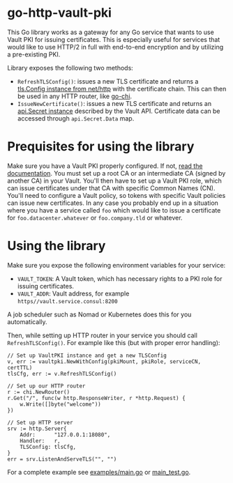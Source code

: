 # go-http-vault-pki

This Go library works as a gateway for any Go service that wants to use Vault PKI for issuing
certificates. This is especially useful for services that would like to use HTTP/2 in full with
end-to-end encryption and by utilizing a pre-existing PKI.

Library exposes the following two methods:

- `RefreshTLSConfig()`: issues a new TLS certificate and returns a
[tls.Config instance from net/http](https://golang.org/pkg/crypto/tls/#Config) with the
certificate chain. This can then be used in any HTTP router, like
[go-chi](https://github.com/go-chi/chi).
- `IssueNewCertificate()`: issues a new TLS certificate and returns
an [api.Secret instance](https://godoc.org/github.com/hashicorp/vault/api#Secret) described
by the Vault API. Certificate data can be accessed through `api.Secret.Data` map.

# Prequisites for using the library

Make sure you have a Vault PKI properly configured. If not,
[read the documentation](https://www.vaultproject.io/docs/secrets/pki/index.html). You must
set up a root CA or an intermediate CA (signed by another CA) in your Vault. You'll then have to
set up a Vault PKI role, which can issue certificates under that CA with specific
Common Names (CN). You'll need to configure a Vault policy, so tokens with specific Vault
policies can issue new certificates. In any case you probably end up in a situation where
you have a service called `foo` which would like to issue a certificate for
`foo.datacenter.whatever` or `foo.company.tld` or whatever.

# Using the library

Make sure you expose the following environment variables for your service:

- `VAULT_TOKEN`: A Vault token, which has necessary rights to a PKI role for issuing
certificates.
- `VAULT_ADDR`: Vault address, for example `https//vault.service.consul:8200`

A job scheduler such as Nomad or Kubernetes does this for you automatically.

Then, while setting up HTTP router in your service you should call `RefreshTLSConfig()`.
For example like this (but with proper error handling):

```golang
// Set up VaultPKI instance and get a new TLSConfig
v, err := vaultpki.NewWithConfig(pkiMount, pkiRole, serviceCN, certTTL)
tlsCfg, err := v.RefreshTLSConfig()

// Set up our HTTP router
r := chi.NewRouter()
r.Get("/", func(w http.ResponseWriter, r *http.Request) {
	w.Write([]byte("welcome"))
})

// Set up HTTP server
srv := http.Server{
    Addr:      "127.0.0.1:18080",
	Handler:   r,
	TLSConfig: tlsCfg,
}
err = srv.ListenAndServeTLS("", "")
```

For a complete example see [examples/main.go](examples/main.go) or [main_test.go](main_test.go).
